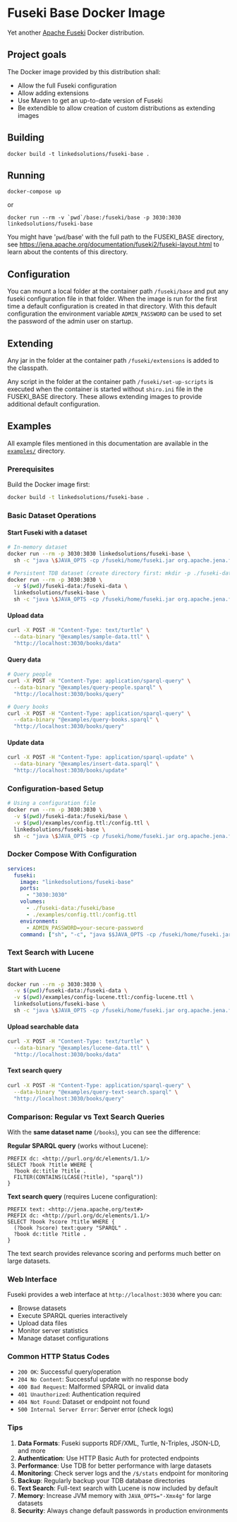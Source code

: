 # Fuseki Base Docker Image

Yet another [Apache Fuseki](http://jena.apache.org/documentation/fuseki2/index.html) Docker distribution.

## Project goals

The Docker image provided by this distribution shall:

 * Allow the full Fuseki configuration
 * Allow adding extensions
 * Use Maven to get an up-to-date version of Fuseki
 * Be extendible to allow creation of custom distributions as extending images

## Building

    docker build -t linkedsolutions/fuseki-base . 

## Running 

    docker-compose up

or 

    docker run --rm -v `pwd`/base:/fuseki/base -p 3030:3030 linkedsolutions/fuseki-base

You might have '`pwd`/base' with the full path to the FUSEKI_BASE directory, see 
https://jena.apache.org/documentation/fuseki2/fuseki-layout.html to learn about the contents of this directory.

## Configuration

You can mount a local folder at the container path `/fuseki/base` and put any fuseki configuration file in that folder. When the image is run for the first time a default configuration is created in that directory. With this default configuration the 
environment variable `ADMIN_PASSWORD` can be used to set the password of the admin user
on startup.

## Extending

Any jar in the folder at the container path `/fuseki/extensions` is added to the classpath.

Any script in the folder at the container path `/fuseki/set-up-scripts` is executed when the container is started without `shiro.ini` file in the FUSEKI_BASE directory. These allows extending images to provide additional default configuration.

## Examples

All example files mentioned in this documentation are available in the [`examples/`](examples/) directory.

### Prerequisites

Build the Docker image first:
```bash
docker build -t linkedsolutions/fuseki-base .
```

### Basic Dataset Operations

#### Start Fuseki with a dataset

```bash
# In-memory dataset
docker run --rm -p 3030:3030 linkedsolutions/fuseki-base \
  sh -c "java \$JAVA_OPTS -cp /fuseki/home/fuseki.jar org.apache.jena.fuseki.cmd.FusekiCmd --mem --port 3030 /books"

# Persistent TDB dataset (create directory first: mkdir -p ./fuseki-data/databases/books)
docker run --rm -p 3030:3030 \
  -v $(pwd)/fuseki-data:/fuseki-data \
  linkedsolutions/fuseki-base \
  sh -c "java \$JAVA_OPTS -cp /fuseki/home/fuseki.jar org.apache.jena.fuseki.cmd.FusekiCmd --loc=/fuseki-data/databases/books --update --port 3030 /books"
```

#### Upload data

```bash
curl -X POST -H "Content-Type: text/turtle" \
  --data-binary "@examples/sample-data.ttl" \
  "http://localhost:3030/books/data"
```

#### Query data

```bash
# Query people
curl -X POST -H "Content-Type: application/sparql-query" \
  --data-binary "@examples/query-people.sparql" \
  "http://localhost:3030/books/query"

# Query books  
curl -X POST -H "Content-Type: application/sparql-query" \
  --data-binary "@examples/query-books.sparql" \
  "http://localhost:3030/books/query"
```

#### Update data

```bash
curl -X POST -H "Content-Type: application/sparql-update" \
  --data-binary "@examples/insert-data.sparql" \
  "http://localhost:3030/books/update"
```

### Configuration-based Setup

```bash
# Using a configuration file
docker run --rm -p 3030:3030 \
  -v $(pwd)/fuseki-data:/fuseki/base \
  -v $(pwd)/examples/config.ttl:/config.ttl \
  linkedsolutions/fuseki-base \
  sh -c "java \$JAVA_OPTS -cp /fuseki/home/fuseki.jar org.apache.jena.fuseki.cmd.FusekiCmd --config=/config.ttl"
```

### Docker Compose With Configuration

```yaml
services:
  fuseki:
    image: "linkedsolutions/fuseki-base"
    ports:
      - "3030:3030"
    volumes:
      - ./fuseki-data:/fuseki/base
      - ./examples/config.ttl:/config.ttl
    environment:
      - ADMIN_PASSWORD=your-secure-password
    command: ["sh", "-c", "java $$JAVA_OPTS -cp /fuseki/home/fuseki.jar org.apache.jena.fuseki.cmd.FusekiCmd --config=/config.ttl"]
```

### Text Search with Lucene

#### Start with Lucene
```bash
docker run --rm -p 3030:3030 \
  -v $(pwd)/fuseki-data:/fuseki-data \
  -v $(pwd)/examples/config-lucene.ttl:/config-lucene.ttl \
  linkedsolutions/fuseki-base \
  sh -c "java \$JAVA_OPTS -cp /fuseki/home/fuseki.jar org.apache.jena.fuseki.cmd.FusekiCmd --config=/config-lucene.ttl"
```

#### Upload searchable data
```bash
curl -X POST -H "Content-Type: text/turtle" \
  --data-binary "@examples/lucene-data.ttl" \
  "http://localhost:3030/books/data"
```

#### Text search query
```bash
curl -X POST -H "Content-Type: application/sparql-query" \
  --data-binary "@examples/query-text-search.sparql" \
  "http://localhost:3030/books/query"
```

### Comparison: Regular vs Text Search Queries

With the **same dataset name** (`/books`), you can see the difference:

**Regular SPARQL query** (works without Lucene):
```sparql
PREFIX dc: <http://purl.org/dc/elements/1.1/>
SELECT ?book ?title WHERE {
  ?book dc:title ?title .
  FILTER(CONTAINS(LCASE(?title), "sparql"))
}
```

**Text search query** (requires Lucene configuration):
```sparql
PREFIX text: <http://jena.apache.org/text#>
PREFIX dc: <http://purl.org/dc/elements/1.1/>
SELECT ?book ?score ?title WHERE {
  (?book ?score) text:query "SPARQL" .
  ?book dc:title ?title .
}
```

The text search provides relevance scoring and performs much better on large datasets.

### Web Interface

Fuseki provides a web interface at `http://localhost:3030` where you can:
- Browse datasets
- Execute SPARQL queries interactively  
- Upload data files
- Monitor server statistics
- Manage dataset configurations

### Common HTTP Status Codes

- `200 OK`: Successful query/operation
- `204 No Content`: Successful update with no response body
- `400 Bad Request`: Malformed SPARQL or invalid data
- `401 Unauthorized`: Authentication required
- `404 Not Found`: Dataset or endpoint not found
- `500 Internal Server Error`: Server error (check logs)

### Tips

1. **Data Formats**: Fuseki supports RDF/XML, Turtle, N-Triples, JSON-LD, and more
2. **Authentication**: Use HTTP Basic Auth for protected endpoints
3. **Performance**: Use TDB for better performance with large datasets
4. **Monitoring**: Check server logs and the `/$/stats` endpoint for monitoring
5. **Backup**: Regularly backup your TDB database directories
6. **Text Search**: Full-text search with Lucene is now included by default
7. **Memory**: Increase JVM memory with `JAVA_OPTS="-Xmx4g"` for large datasets
8. **Security**: Always change default passwords in production environments
